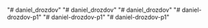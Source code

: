 "# daniel_drozdov" 
"# daniel_drozdov" 
"# daniel_drozdov" 
"# daniel-drozdov-p1" 
"# daniel-drozdov-p1" 
"# daniel-drozdov-p1" 
